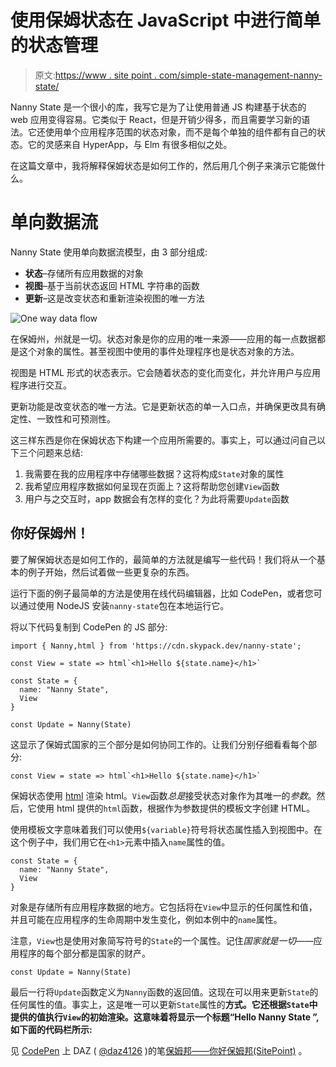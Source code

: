 # 使用保姆状态在 JavaScript 中进行简单的状态管理

> 原文:[https://www . site point . com/simple-state-management-nanny-state/](https://www.sitepoint.com/simple-state-management-nanny-state/)

Nanny State 是一个很小的库，我写它是为了让使用普通 JS 构建基于状态的 web 应用变得容易。它类似于 React，但是开销少得多，而且需要学习新的语法。它还使用单个应用程序范围的状态对象，而不是每个单独的组件都有自己的状态。它的灵感来自 HyperApp，与 Elm 有很多相似之处。

在这篇文章中，我将解释保姆状态是如何工作的，然后用几个例子来演示它能做什么。

# 单向数据流

Nanny State 使用单向数据流模型，由 3 部分组成:

*   **状态**–存储所有应用数据的对象
*   **视图**–基于当前状态返回 HTML 字符串的函数
*   **更新**–这是改变状态和重新渲染视图的唯一方法

![One way data flow](../Images/daaed2a07e71daea242ad870a110eb4a.png)

在保姆州，州就是一切。状态对象是你的应用的唯一来源——应用的每一点数据都是这个对象的属性。甚至视图中使用的事件处理程序也是状态对象的方法。

视图是 HTML 形式的状态表示。它会随着状态的变化而变化，并允许用户与应用程序进行交互。

更新功能是改变状态的唯一方法。它是更新状态的单一入口点，并确保更改具有确定性、一致性和可预测性。

这三样东西是你在保姆状态下构建一个应用所需要的。事实上，可以通过问自己以下三个问题来总结:

1.  我需要在我的应用程序中存储哪些数据？这将构成`State`对象的属性
2.  我希望应用程序数据如何呈现在页面上？这将帮助您创建`View`函数
3.  用户与之交互时，app 数据会有怎样的变化？为此将需要`Update`函数

## 你好保姆州！

要了解保姆状态是如何工作的，最简单的方法就是编写一些代码！我们将从一个基本的例子开始，然后试着做一些更复杂的东西。

运行下面的例子最简单的方法是使用在线代码编辑器，比如 CodePen，或者您可以通过使用 NodeJS 安装`nanny-state`包在本地运行它。

将以下代码复制到 CodePen 的 JS 部分:

```
import { Nanny,html } from 'https://cdn.skypack.dev/nanny-state';

const View = state => html`<h1>Hello ${state.name}</h1>`

const State = {
  name: "Nanny State",
  View
}

const Update = Nanny(State) 
```

这显示了保姆式国家的三个部分是如何协同工作的。让我们分别仔细看看每个部分:

```
const View = state => html`<h1>Hello ${state.name}</h1>` 
```

保姆状态使用 [html](https://github.com/WebReflection/uhtml) 渲染 html。`View`函数*总是*接受状态对象作为其唯一的*参数*。然后，它使用 html 提供的`html`函数，根据作为参数提供的模板文字创建 HTML。

使用模板文字意味着我们可以使用`${variable}`符号将状态属性插入到视图中。在这个例子中，我们用它在`<h1>`元素中插入`name`属性的值。

```
const State = {
  name: "Nanny State",
  View
} 
```

对象是存储所有应用程序数据的地方。它包括将在`View`中显示的任何属性和值，并且可能在应用程序的生命周期中发生变化，例如本例中的`name`属性。

注意，`View`也是使用对象简写符号的`State`的一个属性。记住*国家就是一切*——应用程序的每个部分都是国家的财产。

```
const Update = Nanny(State) 
```

最后一行将`Update`函数定义为`Nanny`函数的返回值。这现在可以用来更新`State`的任何属性的值。事实上，这是唯一可以更新`State`属性的**方式。它还根据`State`中提供的值执行`View`的初始渲染。这意味着将显示一个标题“Hello Nanny State ”,如下面的代码栏所示:**

见 [CodePen](https://codepen.io) 上 DAZ ( [@daz4126](https://codepen.io/daz4126) )的笔[保姆邦——你好保姆邦(SitePoint)](https://codepen.io/daz4126/pen/vYdMVmG) 。